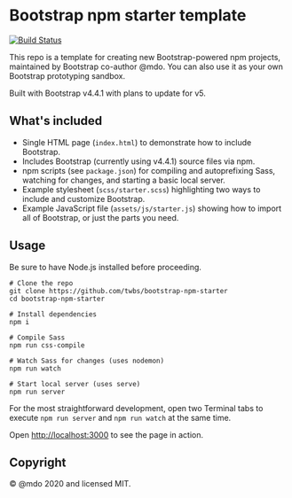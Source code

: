 # Bootstrap npm starter template

[![Build Status](https://github.com/twbs/bootstrap-npm-starter/workflows/CI/badge.svg)](https://github.com/twbs/bootstrap-npm-starter/actions)
 
This repo is a template for creating new Bootstrap-powered npm projects, maintained by Bootstrap co-author @mdo. You can also use it as your own Bootstrap prototyping sandbox.

Built with Bootstrap v4.4.1 with plans to update for v5.

## What's included

- Single HTML page (`index.html`) to demonstrate how to include Bootstrap.
- Includes Bootstrap (currently using v4.4.1) source files via npm.
- npm scripts (see `package.json`) for compiling and autoprefixing Sass, watching for changes, and starting a basic local server.
- Example stylesheet (`scss/starter.scss`) highlighting two ways to include and customize Bootstrap.
- Example JavaScript file (`assets/js/starter.js`) showing how to import all of Bootstrap, or just the parts you need.

## Usage

Be sure to have Node.js installed before proceeding.

```shell
# Clone the repo
git clone https://github.com/twbs/bootstrap-npm-starter
cd bootstrap-npm-starter

# Install dependencies
npm i

# Compile Sass
npm run css-compile

# Watch Sass for changes (uses nodemon)
npm run watch

# Start local server (uses serve)
npm run server
```

For the most straightforward development, open two Terminal tabs to execute `npm run server` and `npm run watch` at the same time.

Open <http://localhost:3000> to see the page in action.

## Copyright

&copy; @mdo 2020 and licensed MIT.
